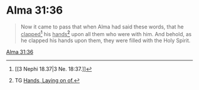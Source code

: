 # Alma 31:36

> Now it came to pass that when Alma had said these words, that he <u>clapped</u>[^a] his <u>hands</u>[^b] upon all them who were with him. And behold, as he clapped his hands upon them, they were filled with the Holy Spirit.

[Alma 31:36](https://www.churchofjesuschrist.org/study/scriptures/bofm/alma/31?lang=eng&id=p36#p36)


[^a]: [[3 Nephi 18.37|3 Ne. 18:37.]]
[^b]: TG [Hands, Laying on of.](https://www.churchofjesuschrist.org/study/scriptures/tg/hands-laying-on-of?lang=eng)
